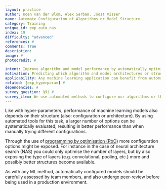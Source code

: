 ```yaml
---
layout: practice
author: Koen van der Blom, Alex Serban, Joost Visser
name: Automate Configuration of Algorithms or Model Structure
category: Training
unique_id: exp_auto_nas
index: 19
difficulty: "advanced"
references: #
comments: True
description:
image: #
photocredit: #

intent: Improve algorithm and model performance by automatically optimising their structures #
motivation: Predicting which algorithm and model architectures or structures are high-performing is very difficult, and trying different combinations is time-consuming. Optimisation tools are available to automate this. #
applicability: Any machine learning application can benefit from automatic configuration. #
related: [exp_hyperparam] #
dependencies: #
survey_question: Q91 #
survey_item: We use automated methods to configure our algorithms or the structure of our models.
---
```


Like with hyper-parameters, performance of machine learning models also depends on their structure (also: configuration or architecture). By using automated tools for this task, a larger number of options can be systematically evaluated, resulting in better performance than when manually trying different configurations.

Through the use of <a href="http://www.prog-by-opt.net/">programming by optimisation (PbO)</a> more configuration options might be exposed. For instance in the case of neural architecture search (NAS) you could only optimise the number of layers, but by also exposing the type of layers (e.g. convolutional, pooling, etc.) more and possibly better structures become available.

As with any ML method, automatically configured models should be carefully assessed by team members, and also undergo peer-review before being used in a production environment.

